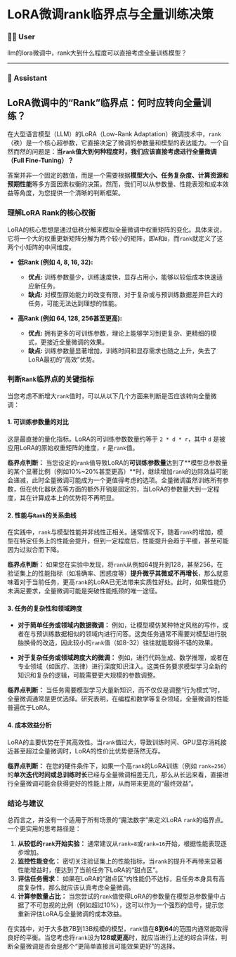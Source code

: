 # LoRA微调rank临界点与全量训练决策

### 🧑‍💻 User

llm的lora微调中，rank大到什么程度可以直接考虑全量训练模型？

---

### 🤖 Assistant

## LoRA微调中的“Rank”临界点：何时应转向全量训练？

在大型语言模型（LLM）的LoRA（Low-Rank Adaptation）微调技术中，`rank`（秩）是一个核心超参数，它直接决定了微调的参数量和模型的表达能力。一个自然而然的问题是：**当`rank`值大到何种程度时，我们应该直接考虑进行全量微调（Full Fine-Tuning）？**

答案并非一个固定的数值，而是一个需要根据**模型大小、任务复杂度、计算资源和预期性能**等多方面因素权衡的决策。然而，我们可以从参数量、性能表现和成本效益等角度，为您提供一个清晰的判断框架。

### 理解LoRA Rank的核心权衡

LoRA的核心思想是通过低秩分解来模拟全量微调中权重矩阵的变化。具体来说，它将一个大的权重更新矩阵分解为两个较小的矩阵，即`A`和`B`，而`rank`就定义了这两个小矩阵的中间维度。

* **低Rank (例如 4, 8, 16, 32):**
    * **优点:** 训练参数量少，训练速度快，显存占用小，能够以较低成本快速适应新任务。
    * **缺点:** 对模型原始能力的改变有限，对于复杂或与预训练数据差异巨大的任务，可能无法达到理想的性能。

* **高Rank (例如 64, 128, 256甚至更高):**
    * **优点:** 拥有更多的可训练参数，理论上能够学习到更复杂、更精细的模式，更接近全量微调的效果。
    * **缺点:** 训练参数量显著增加，训练时间和显存需求也随之上升，失去了LoRA最初的“高效”优势。

### 判断`Rank`临界点的关键指标

当您考虑不断增大`rank`值时，可以从以下几个方面来判断是否应该转向全量微调：

#### 1. 可训练参数量的对比

这是最直接的量化指标。LoRA的可训练参数数量约等于 `2 * d * r`，其中 `d` 是被应用LoRA的原始权重矩阵的维度，`r` 是`rank`值。

**临界点判断：** 当您设定的`rank`值导致LoRA的**可训练参数量**达到了**模型总参数量的某个显著比例（例如10%~20%甚至更高）**时，继续增加`rank`的边际效益可能会递减，此时全量微调可能成为一个更值得考虑的选项。全量微调虽然训练所有参数，但在优化器状态等方面的额外开销是固定的，当LoRA的参数量大到一定程度，其在计算成本上的优势将不再明显。

#### 2. 性能与`Rank`的关系曲线

在实践中，`rank`与模型性能并非线性正相关。通常情况下，随着`rank`的增加，模型在特定任务上的性能会提升，但到一定程度后，性能提升会趋于平缓，甚至可能因为过拟合而下降。

**临界点判断：** 如果您在实验中发现，将`rank`从例如64提升到128，甚至256，在验证集上的性能指标（如准确率、困惑度等）**提升微乎其微或不再增长**，那么就意味着对于当前任务，更高`rank`的LoRA已无法带来实质性好处。此时，如果性能仍未满足要求，全量微调可能是突破性能瓶颈的唯一途径。

#### 3. 任务的复杂性和领域跨度

* **对于简单任务或领域内数据微调：** 例如，让模型模仿某种特定风格的写作，或者在与预训练数据相似的领域内进行问答。这类任务通常不需要对模型进行脱胎换骨的改造，因此较小的`rank`值（如8-32）往往就能取得不错的效果。

* **对于复杂任务或领域跨度大的微调：** 例如，进行代码生成、数学推理，或者在专业领域（如医疗、法律）进行深度知识注入。这类任务要求模型学习全新的知识和复杂的逻辑，可能需要更大规模的参数调整。

**临界点判断：** 当任务需要模型学习大量新知识，而不仅仅是调整“行为模式”时，全量微调通常是更优选择。研究表明，在编程和数学等复杂领域，全量微调的性能普遍优于LoRA。

#### 4. 成本效益分析

LoRA的主要优势在于其高效性。当`rank`值过大，导致训练时间、GPU显存消耗接近甚至超过全量微调时，LoRA的性价比优势便荡然无存。

**临界点判断：** 在您的硬件条件下，如果一个高`rank`的LoRA训练（例如 `rank=256`）的**单次迭代时间或总训练时长**已经与全量微调相差无几，那么从长远来看，直接进行全量微调可能会获得更好的性能上限，从而带来更高的“最终效益”。

### 结论与建议

总而言之，并没有一个适用于所有场景的“魔法数字”来定义LoRA `rank`的临界点。一个更实用的思考路径是：

1.  **从较低的`rank`开始实验：** 通常建议从`rank=8`或`rank=16`开始，根据性能表现逐步增加。
2.  **监控性能变化：** 密切关注验证集上的性能指标，当`rank`的提升不再带来显著性能增益时，便达到了当前任务下LoRA的“甜点区”。
3.  **评估任务需求：** 如果在LoRA的“甜点区”内性能仍不达标，且任务本身具有高度复杂性，那么就应该认真考虑全量微调。
4.  **计算参数量占比：** 当您尝试的`rank`值使得LoRA的参数量在模型总参数量中占据了不可忽视的比例（例如超过10%），这可以作为一个强烈的信号，提示您重新评估LoRA与全量微调的成本效益。

在实践中，对于大多数7B到13B规模的模型，`rank`值在**8到64**的范围内通常能取得良好的平衡。当您考虑将`rank`设为**128或更高**时，就应当进行上述的综合评估，判断全量微调是否会是那个“更简单直接且可能效果更好”的选择。